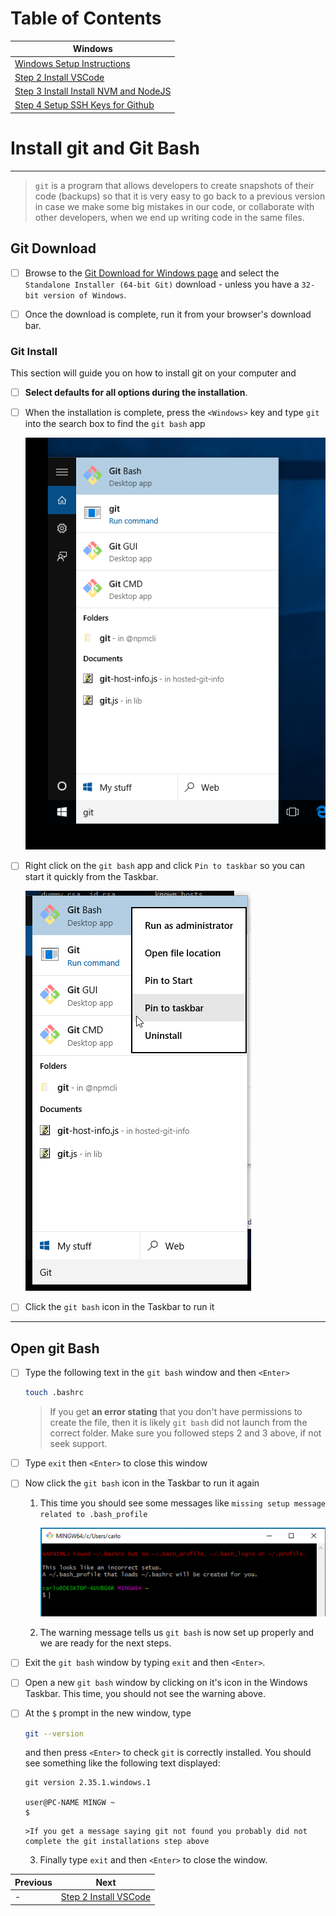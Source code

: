 # Table of Contents
| Windows                                                                               |
| ------------------------------------------------------------------------------------- |
| [Windows Setup Instructions](windows/1-windows-setup-instructions-git-install.md)     |
| [Step 2 Install VSCode](2-windows-setup-instructions-vscode-install.md)               |
| [Step 3 Install Install NVM and NodeJS](3-windows-setup-instructions-node-install.md) |
| [Step 4 Setup SSH Keys for Github](4-windows-setup-instructions-setup-ssh.md)         |
# Install git and Git Bash
---
> `git` is a program that allows developers to create snapshots of their code (backups) so that it is very easy to go back to a previous version in case we make some big mistakes in our code, or collaborate with other developers, when we end up writing code in the same files.

## Git Download
- [ ] Browse to the [Git Download for Windows page](https://git-scm.com/download/win) and select the `Standalone Installer (64-bit Git)` download - unless you have a `32-bit version of Windows`.

- [ ] Once the download is complete, run it from your browser's download bar.

### Git Install
This section will guide you on how to install git on your computer and 
   - [ ] **Select defaults for all options during the installation**.

   - [ ] When the installation is complete, press the `<Windows>` key and type `git` into the search box to find the `git bash` app

      ![Find git bash](../images/find-git-bash.png)

   - [ ] Right click on the `git bash` app and click `Pin to taskbar` so you can start it quickly from the Taskbar.

      ![Pin git bash](../images/pin-git-bash.png)

   - [ ] Click the `git bash` icon in the Taskbar to run it

---
## Open git Bash

   - [ ] Type the following text in the `git bash` window and then `<Enter>`

      ```bash
      touch .bashrc
      ```

      >If you get **an error stating** that you don't have permissions to create the file, then it is likely `git bash` did not launch from the correct folder. Make sure you followed steps 2 and 3 above, if not seek support.

   - [ ] Type `exit` then `<Enter>` to close this window

   - [ ] Now click the `git bash` icon in the Taskbar to run it again

      1. This time you should see some messages like `missing setup message related to .bash_profile`

         ![Bash warnings](../images/bashrc-warning.png)

      2. The warning message tells us `git bash` is now set up properly and we are ready for the next steps.

   - [ ] Exit the `git bash` window by typing `exit` and then `<Enter>`.
   - [ ] Open a new `git bash` window by clicking on it's icon in the Windows Taskbar. This time, you should not see the warning above.

   - [ ] At the `$` prompt in the new window, type 
      ```bash
      git --version
      ```

      and then press `<Enter>` to check `git` is correctly installed. You should see something like the following text displayed:

      ```text
      git version 2.35.1.windows.1

      user@PC-NAME MINGW ~
      $
      ```
         >If you get a message saying git not found you probably did not complete the git installations step above

      3. Finally type `exit` and then `<Enter>` to close the window.

| Previous | Next |
| ----- | ---------- |
| - | [Step 2 Install VSCode](2-windows-setup-instructions-vscode-install.md) |
